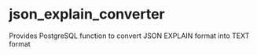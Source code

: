 # json_explain_converter
Provides PostgreSQL function to convert JSON EXPLAIN format into TEXT format
